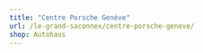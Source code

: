 ```yaml
---
title: "Centre Porsche Genève"
url: /le-grand-saconnex/centre-porsche-geneve/
shop: Autohaus
---
```

